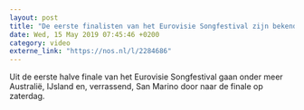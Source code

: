 ```yaml
---
layout: post
title: "De eerste finalisten van het Eurovisie Songfestival zijn bekend"
date: Wed, 15 May 2019 07:45:46 +0200
category: video
externe_link: "https://nos.nl/l/2284686"
---
```


Uit de eerste halve finale van het Eurovisie Songfestival gaan onder meer Australië, IJsland en, verrassend, San Marino door naar de finale op zaterdag.
